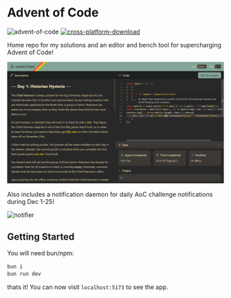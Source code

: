 # Advent of Code 
![advent-of-code](https://github.com/user-attachments/assets/9e4272e5-2964-4499-ae74-37a9a6c2d293) [![cross-platform-download](https://github.com/user-attachments/assets/e2d74fb8-c6e0-40e9-980d-f1a4aa87fbb2)](https://github.com/tomlin7/AoC/releases/tag/v0.1.0)

Home repo for my solutions and an editor and bench tool for supercharging Advent of Code! 

![app](.github/image.png)

Also includes a notification daemon for daily AoC challenge notifications during Dec 1-25!

![notifier](https://github.com/user-attachments/assets/5f74d9b9-4b13-438e-812e-e717df6e802d)

## Getting Started

You will need bun/npm:

```bash
bun i
bun run dev
```

thats it! You can now visit `localhost:5173` to see the app.
